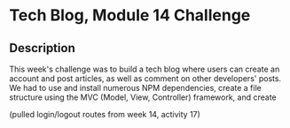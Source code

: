 # Tech Blog, Module 14 Challenge

## Description
This  week's challenge was to build a tech blog where users can create an account and post articles, as well as comment on other developers' posts. We had to use and install numerous NPM dependencies, create a file structure using the MVC (Model, View, Controller) framework, and create 

(pulled login/logout routes from week 14, activity 17)